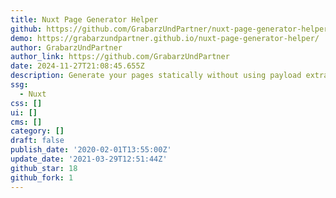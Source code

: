 ```yaml
---
title: Nuxt Page Generator Helper
github: https://github.com/GrabarzUndPartner/nuxt-page-generator-helper
demo: https://grabarzundpartner.github.io/nuxt-page-generator-helper/
author: GrabarzUndPartner
author_link: https://github.com/GrabarzUndPartner
date: 2024-11-27T21:08:45.655Z
description: Generate your pages statically without using payload extractors.
ssg:
  - Nuxt
css: []
ui: []
cms: []
category: []
draft: false
publish_date: '2020-02-01T13:55:00Z'
update_date: '2021-03-29T12:51:44Z'
github_star: 18
github_fork: 1
---
```

